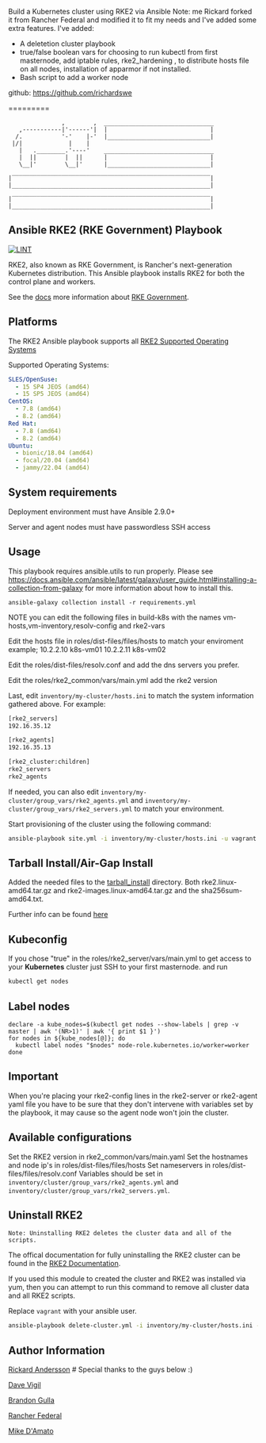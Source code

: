 Build a Kubernetes cluster using RKE2 via Ansible
Note: me Rickard forked it from Rancher Federal and modified it to fit my needs and I've added some extra features. 
I've added: 
- A deletetion cluster playbook
- true/false boolean vars for choosing to run kubectl from first masternode, add iptable rules, rke2_hardening , to distribute hosts file on all nodes, installation of apparmor if not installed. 
- Bash script to add a worker node

github: https://github.com/richardswe

=========
```
               ,        ,  _______________________________
   ,-----------|'------'|  |                             |
  /.           '-'    |-'  |_____________________________|
 |/|             |    |
   |   .________.'----'    _______________________________
   |  ||        |  ||      |                             |
   \__|'        \__|'      |_____________________________|

|‾‾‾‾‾‾‾‾‾‾‾‾‾‾‾‾‾‾‾‾‾‾‾‾‾‾‾‾‾‾‾‾‾‾‾‾‾‾‾‾‾‾‾‾‾‾‾‾‾‾‾‾‾‾‾‾|
|________________________________________________________|

|‾‾‾‾‾‾‾‾‾‾‾‾‾‾‾‾‾‾‾‾‾‾‾‾‾‾‾‾‾‾‾‾‾‾‾‾‾‾‾‾‾‾‾‾‾‾‾‾‾‾‾‾‾‾‾‾|
|________________________________________________________|
```

Ansible RKE2 (RKE Government) Playbook
---------
[![LINT](https://github.com/rancherfederal/rke2-ansible/actions/workflows/ci.yml/badge.svg)](https://github.com/rancherfederal/rke2-ansible/actions/workflows/ci.yml)

RKE2, also known as RKE Government, is Rancher's next-generation Kubernetes distribution. This Ansible  playbook installs RKE2 for both the control plane and workers.

See the [docs](https://docs.rke2.io/) more information about [RKE Government](https://docs.rke2.io/).


Platforms
---------
The RKE2 Ansible playbook supports all [RKE2 Supported Operating Systems](https://docs.rke2.io/install/requirements/#operating-systems)

Supported Operating Systems:
```yaml
SLES/OpenSuse:
  - 15 SP4 JEOS (amd64)
  - 15 SP5 JEOS (amd64)
CentOS:
  - 7.8 (amd64)
  - 8.2 (amd64)
Red Hat:
  - 7.8 (amd64)
  - 8.2 (amd64)
Ubuntu:
  - bionic/18.04 (amd64)
  - focal/20.04 (amd64)
  - jammy/22.04 (amd64)
```


System requirements
-------------------

Deployment environment must have Ansible 2.9.0+

Server and agent nodes must have passwordless SSH access

Usage
-----

This playbook requires ansible.utils to run properly. Please see https://docs.ansible.com/ansible/latest/galaxy/user_guide.html#installing-a-collection-from-galaxy for more information about how to install this.

```
ansible-galaxy collection install -r requirements.yml
```

NOTE you can edit the following files in build-k8s with the names vm-hosts,vm-inventory,resolv-config and rke2-vars

Edit the hosts file in roles/dist-files/files/hosts
to match your enviroment example;
10.2.2.10   k8s-vm01
10.2.2.11   k8s-vm02

Edit the roles/dist-files/resolv.conf and add the dns servers you prefer. 

Edit the roles/rke2_common/vars/main.yml 
add the rke2 version 

Last, edit `inventory/my-cluster/hosts.ini` to match the system information gathered above. For example:

```bash
[rke2_servers]
192.16.35.12

[rke2_agents]
192.16.35.13

[rke2_cluster:children]
rke2_servers
rke2_agents
```

If needed, you can also edit `inventory/my-cluster/group_vars/rke2_agents.yml` and `inventory/my-cluster/group_vars/rke2_servers.yml` to match your environment.

Start provisioning of the cluster using the following command:

```bash
ansible-playbook site.yml -i inventory/my-cluster/hosts.ini -u vagrant 
```

Tarball Install/Air-Gap Install
-------------------------------
Added the needed files to the [tarball_install](tarball_install]/) directory. 
Both rke2.linux-amd64.tar.gz and rke2-images.linux-amd64.tar.gz and the sha256sum-amd64.txt.


Further info can be found [here](tarball_install/README.md)


Kubeconfig
----------

If you chose "true" in the  roles/rke2_server/vars/main.yml to get access to your **Kubernetes** cluster just SSH to your first masternode. 
and run

```bash
kubectl get nodes
```

Label nodes
-----------
```
declare -a kube_nodes=$(kubectl get nodes --show-labels | grep -v master | awk '(NR>1)' | awk '{ print $1 }')
for nodes in ${kube_nodes[@]}; do
  kubectl label nodes "$nodes" node-role.kubernetes.io/worker=worker
done
```

Important
----------
When you're placing your rke2-config lines in the rke2-server or rke2-agent yaml file
you have to be sure that they don't intervene with variables set by the playbook, it may cause so the agent node won't join the cluster.

Available configurations
------------------------
Set the RKE2 version in rke2_common/vars/main.yaml
Set the hostnames and node ip's in roles/dist-files/files/hosts
Set nameservers in roles/dist-files/files/resolv.conf
Variables should be set in `inventory/cluster/group_vars/rke2_agents.yml` and `inventory/cluster/group_vars/rke2_servers.yml`. 


Uninstall RKE2
---------------
    Note: Uninstalling RKE2 deletes the cluster data and all of the scripts.
The offical documentation for fully uninstalling the RKE2 cluster can be found in the [RKE2 Documentation](https://docs.rke2.io/install/uninstall/).

If you used this module to created the cluster and RKE2 was installed via yum, then you can attempt to run this command to remove all cluster data and all RKE2 scripts.

Replace `vagrant` with your ansible user.
```bash
ansible-playbook delete-cluster.yml -i inventory/my-cluster/hosts.ini -u vagrant 
```

Author Information
------------------
[Rickard Andersson](https://github.com/richardswe) # Special thanks to the guys below :) 

[Dave Vigil](https://github.com/dgvigil)

[Brandon Gulla](https://github.com/bgulla)

[Rancher Federal](https://rancherfederal.com/)

[Mike D'Amato](https://github.com/mdamato)

